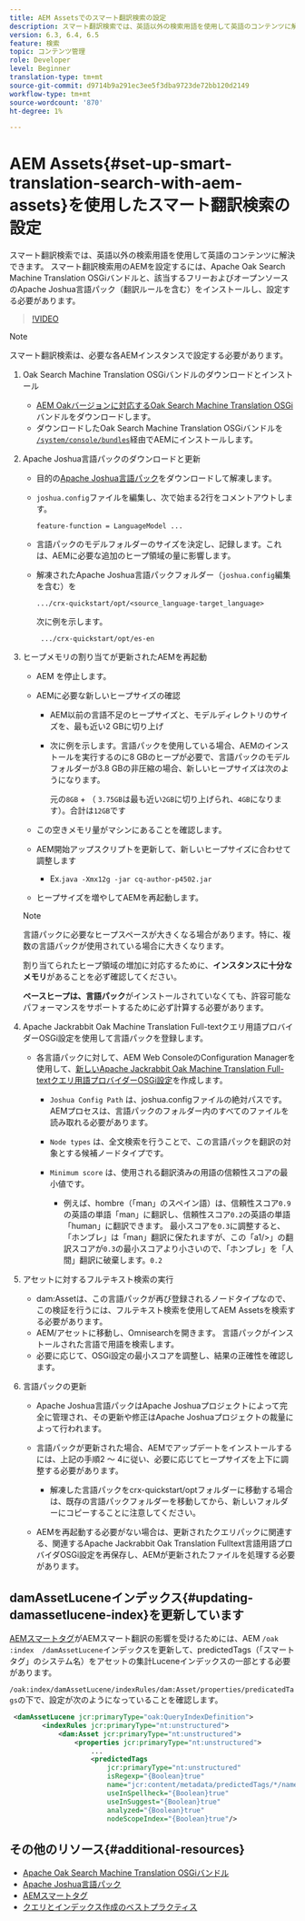 ```yaml
---
title: AEM Assetsでのスマート翻訳検索の設定
description: スマート翻訳検索では、英語以外の検索用語を使用して英語のコンテンツに解決できます。 スマート翻訳検索用のAEMを設定するには、Apache Oak Search Machine Translation OSGiバンドルと、該当するフリーおよびオープンソースのApache Joshua言語パック（翻訳ルールを含む）をインストールし、設定する必要があります。
version: 6.3, 6.4, 6.5
feature: 検索
topic: コンテンツ管理
role: Developer
level: Beginner
translation-type: tm+mt
source-git-commit: d9714b9a291ec3ee5f3dba9723de72bb120d2149
workflow-type: tm+mt
source-wordcount: '870'
ht-degree: 1%

---
```



# AEM Assets{#set-up-smart-translation-search-with-aem-assets}を使用したスマート翻訳検索の設定

スマート翻訳検索では、英語以外の検索用語を使用して英語のコンテンツに解決できます。 スマート翻訳検索用のAEMを設定するには、Apache Oak Search Machine Translation OSGiバンドルと、該当するフリーおよびオープンソースのApache Joshua言語パック（翻訳ルールを含む）をインストールし、設定する必要があります。

>[!VIDEO](https://video.tv.adobe.com/v/21291/?quality=9&learn=on)

>[!NOTE]
>
>スマート翻訳検索は、必要な各AEMインスタンスで設定する必要があります。

1. Oak Search Machine Translation OSGiバンドルのダウンロードとインストール
   * [AEM Oakバージョンに対応するOak Search Machine Translation OSGi](https://search.maven.org/#search%7Cgav%7C1%7Cg%3A%22org.apache.jackrabbit%22%20AND%20a%3A%22oak-search-mt%22) バンドルをダウンロードします。
   * ダウンロードしたOak Search Machine Translation OSGiバンドルを[ `/system/console/bundles`](http://localhost:4502/system/console/bundles)経由でAEMにインストールします。

2. Apache Joshua言語パックのダウンロードと更新
   * 目的の[Apache Joshua言語パック](https://cwiki.apache.org/confluence/display/JOSHUA/Language+Packs)をダウンロードして解凍します。
   * `joshua.config`ファイルを編集し、次で始まる2行をコメントアウトします。

      ```
      feature-function = LanguageModel ...
      ```

   * 言語パックのモデルフォルダーのサイズを決定し、記録します。これは、AEMに必要な追加のヒープ領域の量に影響します。
   * 解凍されたApache Joshua言語パックフォルダー（`joshua.config`編集を含む）を

      ```
      .../crx-quickstart/opt/<source_language-target_language>
      ```

      次に例を示します。

      ```
       .../crx-quickstart/opt/es-en
      ```

3. ヒープメモリの割り当てが更新されたAEMを再起動
   * AEM を停止します。
   * AEMに必要な新しいヒープサイズの確認

      * AEM以前の言語不足のヒープサイズと、モデルディレクトリのサイズを、最も近い2 GBに切り上げ
      * 次に例を示します。言語パックを使用している場合、AEMのインストールを実行するのに8 GBのヒープが必要で、言語パックのモデルフォルダーが3.8 GBの非圧縮の場合、新しいヒープサイズは次のようになります。

         元の`8GB` + （ `3.75GB`は最も近い`2GB`に切り上げられ、`4GB`になります）。合計は`12GB`です
   * この空きメモリ量がマシンにあることを確認します。
   * AEM開始アップスクリプトを更新して、新しいヒープサイズに合わせて調整します

      * Ex.`java -Xmx12g -jar cq-author-p4502.jar`
   * ヒープサイズを増やしてAEMを再起動します。

   >[!NOTE]
   >
   >言語パックに必要なヒープスペースが大きくなる場合があります。特に、複数の言語パックが使用されている場合に大きくなります。
   >
   >
   >割り当てられたヒープ領域の増加に対応するために、**インスタンスに十分なメモリ**&#x200B;があることを必ず確認してください。
   >
   >
   >**ベースヒープは、言語パック**&#x200B;がインストールされていなくても、許容可能なパフォーマンスをサポートするために必ず計算する必要があります。

4. Apache Jackrabbit Oak Machine Translation Full-textクエリ用語プロバイダーOSGi設定を使用して言語パックを登録します。

   * 各言語パックに対して、AEM Web ConsoleのConfiguration Managerを使用して、[新しいApache Jackrabbit Oak Machine Translation Full-textクエリ用語プロバイダーOSGi設定](http://localhost:4502/system/console/configMgr/org.apache.jackrabbit.oak.plugins.index.mt.MTFulltextQueryTermsProviderFactory)を作成します。

      * `Joshua Config Path` は、joshua.configファイルの絶対パスです。AEMプロセスは、言語パックのフォルダー内のすべてのファイルを読み取れる必要があります。
      * `Node types` は、全文検索を行うことで、この言語パックを翻訳の対象とする候補ノードタイプです。
      * `Minimum score` は、使用される翻訳済みの用語の信頼性スコアの最小値です。

         * 例えば、hombre（「man」のスペイン語）は、信頼性スコア`0.9`の英語の単語「man」に翻訳し、信頼性スコア`0.2`の英語の単語「human」に翻訳できます。 最小スコアを`0.3`に調整すると、「ホンブレ」は「man」翻訳に保たれますが、この「a1/>」の翻訳スコアが`0.3`の最小スコアより小さいので、「ホンブレ」を「人間」翻訳に破棄します。`0.2`

5. アセットに対するフルテキスト検索の実行
   * dam:Assetは、この言語パックが再び登録されるノードタイプなので、この検証を行うには、フルテキスト検索を使用してAEM Assetsを検索する必要があります。
   * AEM/アセットに移動し、Omnisearchを開きます。 言語パックがインストールされた言語で用語を検索します。
   * 必要に応じて、OSGi設定の最小スコアを調整し、結果の正確性を確認します。

6. 言語パックの更新
   * Apache Joshua言語パックはApache Joshuaプロジェクトによって完全に管理され、その更新や修正はApache Joshuaプロジェクトの裁量によって行われます。
   * 言語パックが更新された場合、AEMでアップデートをインストールするには、上記の手順2 ～ 4に従い、必要に応じてヒープサイズを上下に調整する必要があります。

      * 解凍した言語パックをcrx-quickstart/optフォルダーに移動する場合は、既存の言語パックフォルダーを移動してから、新しいフォルダーにコピーすることに注意してください。
   * AEMを再起動する必要がない場合は、更新されたクエリパックに関連する、関連するApache Jackrabbit Oak Translation Fulltext言語用語プロバイダOSGi設定を再保存し、AEMが更新されたファイルを処理する必要があります。


## damAssetLuceneインデックス{#updating-damassetlucene-index}を更新しています

[AEMスマートタグ](https://helpx.adobe.com/experience-manager/6-3/assets/using/touch-ui-smart-tags.html)がAEMスマート翻訳の影響を受けるためには、AEM `/oak   :index  /damAssetLucene`インデックスを更新して、predictedTags（「スマートタグ」のシステム名）をアセットの集計Luceneインデックスの一部とする必要があります。

`/oak:index/damAssetLucene/indexRules/dam:Asset/properties/predicatedTags`の下で、設定が次のようになっていることを確認します。

```xml
 <damAssetLucene jcr:primaryType="oak:QueryIndexDefinition">
        <indexRules jcr:primaryType="nt:unstructured">
            <dam:Asset jcr:primaryType="nt:unstructured">
                <properties jcr:primaryType="nt:unstructured">
                    ...
                    <predictedTags
                        jcr:primaryType="nt:unstructured"
                        isRegexp="{Boolean}true"
                        name="jcr:content/metadata/predictedTags/*/name"
                        useInSpellheck="{Boolean}true"
                        useInSuggest="{Boolean}true"
                        analyzed="{Boolean}true"
                        nodeScopeIndex="{Boolean}true"/>
```

## その他のリソース{#additional-resources}

* [Apache Oak Search Machine Translation OSGiバンドル](https://search.maven.org/#search%7Cgav%7C1%7Cg%3A%22org.apache.jackrabbit%22%20AND%20a%3A%22oak-search-mt%22)
* [Apache Joshua言語パック](https://cwiki.apache.org/confluence/display/JOSHUA/Language+Packs)
* [AEMスマートタグ](https://helpx.adobe.com/experience-manager/6-3/assets/using/touch-ui-smart-tags.html)
* [クエリとインデックス作成のベストプラクティス](https://helpx.adobe.com/experience-manager/6-5/sites/deploying/using/best-practices-for-queries-and-indexing.html)